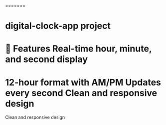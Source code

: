 
=======
# digital-clock-app project

🚀 Features
Real-time hour, minute, and second display
=========
12-hour format with AM/PM
Updates every second
Clean and responsive design
=======
Clean and responsive design

